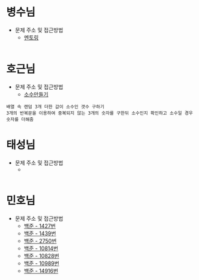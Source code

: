 # 병수님

- 문제 주소 및 접근방법
  - [멘토링](https://dev-soo-log.tistory.com/manage/posts/)

```text

```

# 호근님

- 문제 주소 및 접근방법
  - [소수만들기](https://programmers.co.kr/learn/courses/30/lessons/12977)

```
배열 속 랜덤 3개 더한 값이 소수인 갯수 구하기
3개의 반복문을 이용하여 중복되지 않는 3개의 숫자를 구한뒤 소수인지 확인하고 소수일 경우 숫자를 더해줌

```

# 태성님

- 문제 주소 및 접근방법
  - []()

```text

```

# 민호님

- 문제 주소 및 접근방법
  - [백준 - 1427번](https://www.acmicpc.net/problem/1427)
  - [백준 - 1439번](https://www.acmicpc.net/problem/1439)
  - [백준 - 2750번](https://www.acmicpc.net/problem/2750)
  - [백준 - 10814번](https://www.acmicpc.net/problem/10814)
  - [백준 - 10828번](https://www.acmicpc.net/problem/10828)
  - [백준 - 10989번](https://www.acmicpc.net/problem/10989)
  - [백준 - 14916번](https://www.acmicpc.net/problem/14916)

```text

```
